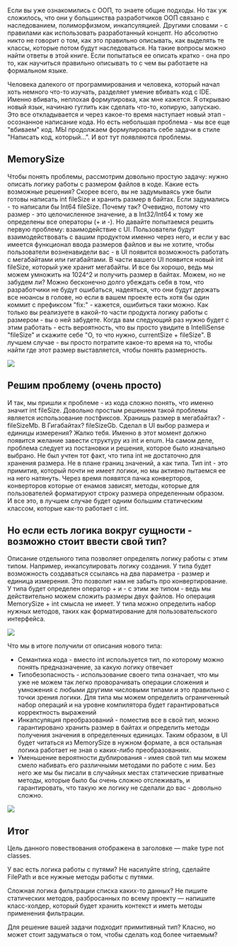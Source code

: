 Если вы уже ознакомились с ООП, то знаете общие подходы. Но так уж сложилось, что они у большинства разработчиков ООП связано с наследованием, полиморфизмом, инкапсуляцией. Другими словами - с правилами как использовать разработанный концепт. Но абсолютно никто не говорит о том, как это правильно описывать, как выделять те классы, которые потом будут наследоваться. На такие вопросы можно найти ответы в этой книге. Если попытаться ее описать кратко - она про то, как научиться правильно описывать то с чем вы работаете на формальном языке.


Человека далекого от программирования и человека, который начал хоть немного что-то изучать, разделяет умение вбивать код с IDE. Именно вбивать, неплохая формулировка, как мне кажется. Я открываю новый язык, начинаю гуглить как сделать что-то, копирую, запускаю. Это все откладывается и через какое-то время наступает новый этап - осознанное написание кода. 
Но есть небольшая проблема - мы все еще "вбиваем" код. МЫ продолжаем формулировать себе задачи в стиле "Написать код, который...". И вот тут появляются проблемы.

## MemorySize

Чтобы понять проблемы, рассмотрим довольно простую задачу: нужно описать логику работы с размером файлов в коде. Какие есть возможные решения? Скорее всего, вы не задумываясь уже были готовы написать int fileSize и хранить размер в байтах. Если задумались - то написали бы Int64 fileSize. Почему так? Очевидно, потому что размер - это целочисленное значение, а в Int32/Int64 к тому же определены все операторы (+ и -). Но давайте попытаемся решить первую проблему: взаимодействие с UI. Пользователи будут взаимодействовать с вашим продуктом именно через него, и если у вас имеется функционал ввода размеров файлов и вы не хотите, чтобы пользователи возненавидели вас - в UI появится возможность работать с мегабайтами или гигабайтами. В части вашего UI появится новый int fileSize, который уже хранит мегабайты. И все бы хорошо, ведь мы можем умножить на 1024^2 и получить размер в байтах. Можем, но не забудем ли? Можно бесконечно долго убеждать себя в том, что разработчики не будут ошибаться, надеяться, что они будут держать все нюансы в голове, но если в вашем проекте есть хотя бы один коммит с префиксом "fix:" - кажется, ошибиться таки можно. Как только вы реализуете в какой-то части продукта логику работы с размером - вы о ней забудете. Когда вам следующий раз нужно будет с этим работать - есть вероятность, что вы просто увидите в IntelliSense "fileSize" и скажите себе "О, то что нужно, currentSize + fileSize". В лучшем случае - вы просто потратите какое-то время на то, чтобы найти где этот размер выставляется, чтобы понять размерность.

![](img/img-1.jpg)

## Решим проблему (очень просто)

И так, мы пришли к проблеме - из кода сложно понять, что именно значит int fileSize. Довольно простым решением такой проблемы является использование постфиксов.
Хранишь размер в мегабайтах? - fileSizeMb.
В Гигабайтах? fileSizeGb.
Сделал в UI выбор размера и единицы измерения? Жалко тебя. Именно в этот момент должно появится желание завести структуру из int и enum.
На самом деле, проблема следует из постановки и решения, которое было изначально выбрано. Не был учтен тот факт, что типа int не достаточно для хранения размера. Не в плане границ значений, а как типа. Тип int - это примитив, который почти не имеет логики, но мы активно пытаемся ее на него натянуть. Через время появятся пачка конверторов, конверторов которые от енамов зависят, методы, которые для пользователей форматируют строку размера определенным образом. И все это, в лучшем случае будет одним большим статическим классом, которые как-то работает с int.

## Но если есть логика вокруг сущности - возможно стоит ввести свой тип?

Описание отдельного типа позволяет определять логику работы с этим типом. Например, инкапсулировать логику создания. У типа будет возможность создаваться ссылаясь на два параметра - размер и единица измерения. Это позволит нам не забыть про конвертирование. У типа будет определен оператор + и - с этим же типом - ведь мы действительно можем сложить размеры двух файлов. Но операция MemorySize + int смысла не имеет. У типа можно определить набор нужных методов, таких как форматирование для пользовательского интерфейса.

![](img/img-2.jpg)

Что мы в итоге получили от описания нового типа:
- Семантика кода - вместо int используется тип, по которому можно понять предназначение, за какую логику отвечает
- Типобезопасность - использование своего типа означает, что мы уже не можем так легко проворачивать операции сложения и умножения с любыми другими числовыми типами и это правильно с точки зрения логики. Для типа мы можем определить ограниченный набор операций и на уровне компилятора будет гарантироваться корректность выражений
- Инкапсуляция преобразований - поместив все в свой тип, можно гарантировано хранить размер в байтах и определить методы получения значения в определенных единицах. Таким образом, в UI будет читаться из MemorySize в нужном формате, а вся остальная логика работает не зная о каких-либо преобразованиях.
- Уменьшение вероятности дублирования - имея свой тип мы можем смело набивать его различными методами по работе с ним. Без него же мы бы писали в случайных местах статические приватные методы, которые было бы очень сложно отслеживать, и гарантировать, что такую же логику не сделали до вас - довольно сложно.

![](img/img-3.jpg)

## Итог

Цель данного повествования отображена в заголовке — make type not classes.

У вас есть логика работы с путями? Не насилуйте string, сделайте FilePath и все нужные методы работы с путями.

Сложная логика фильтрации списка каких-то данных? Не пишите статических методов, разбросанных по всему проекту — напишите класс-холдер, который будет хранить контекст и иметь методы применения фильтрации.

Для решение вашей задачи подходит примитивный тип? Класно, но может стоит задуматься о том, чтобы сделать код более читаемым?